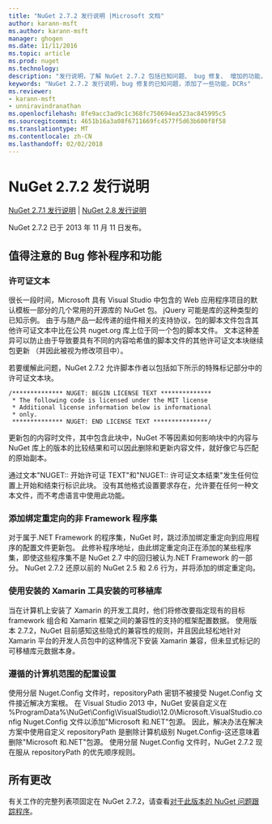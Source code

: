 ```yaml
---
title: "NuGet 2.7.2 发行说明 |Microsoft 文档"
author: karann-msft
ms.author: karann-msft
manager: ghogen
ms.date: 11/11/2016
ms.topic: article
ms.prod: nuget
ms.technology: 
description: "发行说明，了解 NuGet 2.7.2 包括已知问题、 bug 修复、 增加的功能，以及 DCRs。"
keywords: "NuGet 2.7.2 发行说明，bug 修复的已知问题，添加了一些功能，DCRs"
ms.reviewer:
- karann-msft
- unniravindranathan
ms.openlocfilehash: 8fe9acc3ad9c1c368fc750694ea523ac845995c5
ms.sourcegitcommit: 4651b16a3a08f6711669fc4577f5d63b600f8f58
ms.translationtype: MT
ms.contentlocale: zh-CN
ms.lasthandoff: 02/02/2018
---
```

# <a name="nuget-272-release-notes"></a>NuGet 2.7.2 发行说明

[NuGet 2.7.1 发行说明](../release-notes/nuget-2.7.1.md) | [NuGet 2.8 发行说明](../release-notes/nuget-2.8.md)

NuGet 2.7.2 已于 2013 年 11 月 11 日发布。

## <a name="noteworthy-bug-fixes-and-features"></a>值得注意的 Bug 修补程序和功能

### <a name="license-text"></a>许可证文本
很长一段时间，Microsoft 具有 Visual Studio 中包含的 Web 应用程序项目的默认模板一部分的几个常用的开源库的 NuGet 包。 jQuery 可能是库的这种类型的已知示例。 由于与随产品一起传递的组件相关的支持协议，包的脚本文件包含其他许可证文本中比在公共 nuget.org 库上位于同一个包的脚本文件。 文本这种差异可以防止由于导致要具有不同的内容哈希值的脚本文件的其他许可证文本块继续包更新 （并因此被视为修改项目中）。

若要缓解此问题，NuGet 2.7.2 允许脚本作者以包括如下所示的特殊标记部分中的许可证文本块。

    /************** NUGET: BEGIN LICENSE TEXT **************
     * The following code is licensed under the MIT license
     * Additional license information below is informational
     * only.
     ************** NUGET: END LICENSE TEXT ***************/

更新包的内容时文件，其中包含此块中，NuGet 不等因素如何影响块中的内容与 NuGet 库上的版本的比较结果和可以因此删除和更新内容文件，就好像它与匹配的原始副本。

通过文本"NUGET:: 开始许可证 TEXT"和"NUGET:: 许可证文本结束"发生任何位置上开始和结束行标识此块。  没有其他格式设置要求存在，允许要在任何一种文本文件，而不考虑语言中使用此功能。

### <a name="add-binding-redirects-for-non-framework-assemblies"></a>添加绑定重定向的非 Framework 程序集
对于属于.NET Framework 的程序集，NuGet 时，跳过添加绑定重定向到应用程序的配置文件更新包。 此修补程序地址，由此绑定重定向正在添加的某些程序集，即使这些程序集不是 NuGet 2.7 中的回归被认为.NET Framework 的一部分。 NuGet 2.7.2 还原以前的 NuGet 2.5 和 2.6 行为，并将添加的绑定重定向。

### <a name="installing-portable-libraries-with-xamarin-tools-installed"></a>使用安装的 Xamarin 工具安装的可移植库
当在计算机上安装了 Xamarin 的开发工具时，他们将修改要指定现有的目标 framework 组合和 Xamarin 框架之间的兼容性的支持的框架配置数据。 使用版本 2.7.2，NuGet 目前感知这些隐式的兼容性的规则，并且因此轻松地针对 Xamarin 平台的开发人员包中的这种情况下安装 Xamarin 兼容，但未显式标记的可移植库元数据本身。

### <a name="machine-wide-configuration-settings-honored"></a>遵循的计算机范围的配置设置
使用分层 Nuget.Config 文件时，repositoryPath 密钥不被接受 Nuget.Config 文件接近解决方案根。 在 Visual Studio 2013 中，NuGet 安装自定义在 %ProgramData%\NuGet\Config\VisualStudio\12.0\Microsoft.VisualStudio.config Nuget.Config 文件以添加"Microsoft 和.NET"包源。 因此，解决办法在解决方案中使用自定义 repositoryPath 是删除计算机级别 Nuget.Config-这还意味着删除"Microsoft 和.NET"包源。 使用分层 Nuget.Config 文件时，NuGet 2.7.2 现在服从 repositoryPath 的优先顺序规则。

## <a name="all-changes"></a>所有更改
有关工作的完整列表项固定在 NuGet 2.7.2，请查看[对于此版本的 NuGet 问题跟踪程序](https://nuget.codeplex.com/workitem/list/advanced?keyword=&status=All&type=All&priority=All&release=NuGet%202.7.2&assignedTo=All&component=All&sortField=LastUpdatedDate&sortDirection=Descending&page=0&reasonClosed=Fixed)。
